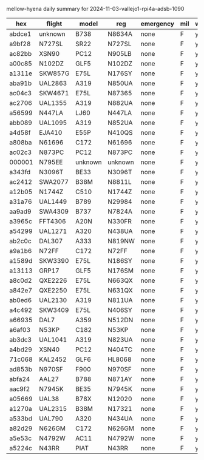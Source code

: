 mellow-hyena daily summary for 2024-11-03-vallejo1-rpi4a-adsb-1090

|hex|flight|model|reg|emergency|mil|weirdo|
|--|--|--|--|--|--|--|
|abdce1|unknown|B738|N8634A|none|F|yyy|
|a9bf28|N727SL|SR22|N727SL|none|F|yyy|
|ac82bb|XSN90|PC12|N905LB|none|F|yyy|
|a00c85|N102DZ|GLF5|N102DZ|none|F|yyy|
|a1311e|SKW857G|E75L|N176SY|none|F|yyy|
|aba91b|UAL2863|A319|N850UA|none|F|yyy|
|ac04c3|SKW4671|E75L|N87365|none|F|yyy|
|ac2706|UAL1355|A319|N882UA|none|F|yyy|
|a56599|N447LA|LJ60|N447LA|none|F|yyy|
|abb089|UAL1095|A319|N852UA|none|F|yyy|
|a4d58f|EJA410|E55P|N410QS|none|F|yyy|
|a808ba|N61696|C172|N61696|none|F|yyy|
|ac02c3|N873PC|PC12|N873PC|none|F|yyy|
|000001|N795EE|unknown|unknown|none|F|yyy|
|a343fd|N3096T|BE33|N3096T|none|F|yyy|
|ac2412|SWA2077|B38M|N8811L|none|F|yyy|
|a12b05|N1744Z|C510|N1744Z|none|F|yyy|
|a31a76|UAL1449|B789|N29984|none|F|yyy|
|aa9ad9|SWA4309|B737|N7824A|none|F|yyy|
|a3965c|FFT4306|A20N|N330FR|none|F|yyy|
|a54299|UAL1271|A320|N438UA|none|F|yyy|
|ab2c0c|DAL307|A333|N819NW|none|F|yyy|
|a9a1b6|N72FF|C172|N72FF|none|F|yyy|
|a1589d|SKW3390|E75L|N186SY|none|F|yyy|
|a13113|GRP17|GLF5|N176SM|none|F|yyy|
|a8c0d2|QXE2226|E75L|N663QX|none|F|yyy|
|a842e7|QXE2250|E75L|N631QX|none|F|yyy|
|ab0ed6|UAL2130|A319|N811UA|none|F|yyy|
|a4c492|SKW3409|E75L|N406SY|none|F|yyy|
|a66935|DAL7|A359|N512DN|none|F|yyy|
|a6af03|N53KP|C182|N53KP|none|F|yyy|
|ab3dc3|UAL1041|A319|N823UA|none|F|yyy|
|a4bd29|XSN40|PC12|N404TC|none|F|yyy|
|71c068|KAL2452|GLF6|HL8068|none|F|yyy|
|ad853b|N970SF|F900|N970SF|none|F|yyy|
|abfa24|AAL27|B788|N871AY|none|F|yyy|
|aac9f2|N7945K|BE35|N7945K|none|F|yyy|
|a05669|UAL38|B78X|N12020|none|F|yyy|
|a1270a|UAL2315|B38M|N17321|none|F|yyy|
|a533bd|UAL790|A320|N434UA|none|F|yyy|
|a82d29|N626GM|C172|N626GM|none|F|yyy|
|a5e53c|N4792W|AC11|N4792W|none|F|yyy|
|a5224c|N43RR|PIAT|N43RR|none|F|yyy|
